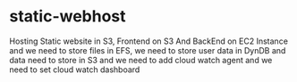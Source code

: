 # static-webhost
Hosting Static website in S3, Frontend on S3 And BackEnd on EC2 Instance and we need to store files in EFS, we need to store user data in DynDB and data need to store in S3 and we need to add cloud watch agent and we need to set cloud watch dashboard
